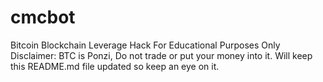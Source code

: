 # cmcbot
Bitcoin Blockchain Leverage Hack For Educational Purposes Only
Disclaimer: BTC is Ponzi, Do not trade or put your money into it. 
Will keep this README.md file updated so keep an eye on it.

